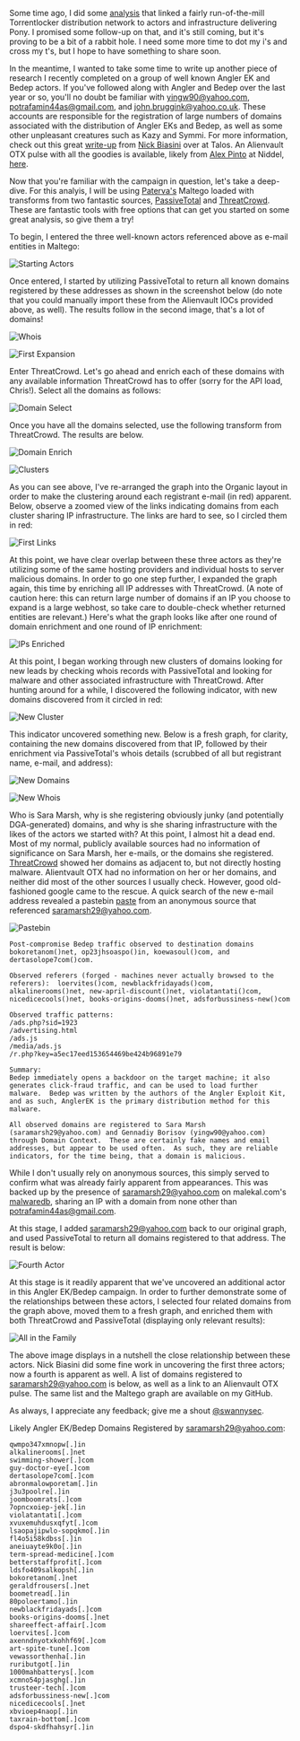 Some time ago, I did some [analysis](https://swannysec.net/2015/10/31/linking-torrentlocker-to-pony.html) that linked a fairly run-of-the-mill Torrentlocker distribution network to actors and infrastructure delivering Pony.  I promised some follow-up on that, and it's still coming, but it's proving to be a bit of a rabbit hole.  I need some more time to dot my i's and cross my t's, but I hope to have something to share soon.

In the meantime, I wanted to take some time to write up another piece of research I recently completed on a group of well known Angler EK and Bedep actors.  If you've followed along with Angler and Bedep over the last year or so, you'll no doubt be familiar with yingw90@yahoo.com, potrafamin44as@gmail.com, and john.bruggink@yahoo.co.uk.  These accounts are responsible for the registration of large numbers of domains associated with the distribution of Angler EKs and Bedep, as well as some other unpleasant creatures such as Kazy and Symmi.  For more information, check out this great [write-up](http://blog.talosintel.com/2016/02/bedep-actor.html) from [Nick Biasini](https://twitter.com/infosec_nick) over at Talos.  An Alienvault OTX pulse with all the goodies is available, likely from [Alex Pinto](https://twitter.com/alexcpsec) at Niddel, [here](https://otx.alienvault.com/pulse/56ba694867db8c168ff1d1e8/).

Now that you're familiar with the campaign in question, let's take a deep-dive.  For this analyis, I will be using [Paterva's](https://www.paterva.com/web6/) Maltego loaded with transforms from two fantastic sources, [PassiveTotal](https://www.passivetotal.org/) and [ThreatCrowd](https://www.threatcrowd.org/).  These are fantastic tools with free options that can get you started on some great analysis, so give them a try!

To begin, I entered the three well-known actors referenced above as e-mail entities in Maltego:

![Starting Actors](https://swannysec.net/public/bedep1.jpg)

Once entered, I started by utilizing PassiveTotal to return all known domains registered by these addresses as shown in the screenshot below (do note that you could manually import these from the Alienvault IOCs provided above, as well).  The results follow in the second image, that's a lot of domains!

![Whois](https://swannysec.net/public/bedep2.jpg)

![First Expansion](https://swannysec.net/public/bedep3.jpg)

Enter ThreatCrowd.  Let's go ahead and enrich each of these domains with any available information ThreatCrowd has to offer (sorry for the API load, Chris!).  Select all the domains as follows:

![Domain Select](https://swannysec.net/public/bedep4.jpg)

Once you have all the domains selected, use the following transform from ThreatCrowd.  The results are below.

![Domain Enrich](https://swannysec.net/public/bedep5.jpg)

![Clusters](https://swannysec.net/public/bedep6.jpg)

As you can see above, I've re-arranged the graph into the Organic layout in order to make the clustering around each registrant e-mail (in red) apparent.  Below, observe a zoomed view of the links indicating domains from each cluster sharing IP infrastructure.  The links are hard to see, so I circled them in red:

![First Links](https://swannysec.net/public/bedep7.jpg)

At this point, we have clear overlap between these three actors as they're utilizing some of the same hosting providers and individual hosts to server malicious domains.  In order to go one step further, I expanded the graph again, this time by enriching all IP addresses with ThreatCrowd. (A note of caution here: this can return large number of domains if an IP you choose to expand is a large webhost, so take care to double-check whether returned entities are relevant.)  Here's what the graph looks like after one round of domain enrichment and one round of IP enrichment:

![IPs Enriched](https://swannysec.net/public/bedep8.jpg)

At this point, I began working through new clusters of domains looking for new leads by checking whois records with PassiveTotal and looking for malware and other associated infrastructure with ThreatCrowd.  After hunting around for a while, I discovered the following indicator, with new domains discovered from it circled in red:

![New Cluster](https://swannysec.net/public/bedep9.jpg)

This indicator uncovered something new.  Below is a fresh graph, for clarity, containing the new domains discovered from that IP, followed by their enrichment via PassiveTotal's whois details (scrubbed of all but registrant name, e-mail, and address):

![New Domains](https://swannysec.net/public/bedep10.jpg)

![New Whois](https://swannysec.net/public/bedep11.jpg)

Who is Sara Marsh, why is she registering obviously junky (and potentially DGA-generated) domains, and why is she sharing infrastructure with the likes of the actors we started with?  At this point, I almost hit a dead end.  Most of my normal, publicly available sources had no information of significance on Sara Marsh, her e-mails, or the domains she registered.  [ThreatCrowd](https://www.threatcrowd.org/email.php?email=saramarsh29@yahoo.com) showed her domains as adjacent to, but not directly hosting malware.  Alientvault OTX had no information on her or her domains, and neither did most of the other sources I usually check.  However, good old-fashioned google came to the rescue.  A quick search of the new e-mail address revealed a pastebin [paste](http://pastebin.com/cLSHWfT5) from an anonymous source that referenced saramarsh29@yahoo.com.

![Pastebin](https://swannysec.net/public/bedep12.jpg)

```
Post-compromise Bedep traffic observed to destination domains bokoretanom()net, op23jhsoaspo()in, koewasoul()com, and dertasolope7com()com.

Observed referers (forged - machines never actually browsed to the referers):  loervites()com, newblackfridayads()com, alkalinerooms()net, new-april-discount()net, violatantati()com, nicedicecools()net, books-origins-dooms()net, adsforbussiness-new()com

Observed traffic patterns:
/ads.php?sid=1923
/advertising.html
/ads.js
/media/ads.js
/r.php?key=a5ec17eed153654469be424b96891e79

Summary:
Bedep immediately opens a backdoor on the target machine; it also generates click-fraud traffic, and can be used to load further malware.  Bedep was written by the authors of the Angler Exploit Kit, and as such, AnglerEK is the primary distribution method for this malware.

All observed domains are registered to Sara Marsh (saramarsh29@yahoo.com) and Gennadiy Borisov (yingw90@yahoo.com) through Domain Context.  These are certainly fake names and email addresses, but appear to be used often.  As such, they are reliable indicators, for the time being, that a domain is malicious.
```
While I don't usually rely on anonymous sources, this simply served to confirm what was already fairly apparent from appearances.  This was backed up by the presence of saramarsh29@yahoo.com on malekal.com's [malwaredb](http://malwaredb.malekal.com/url.php?netname=RIPE-ERX-146-0-0-0), sharing an IP with a domain from none other than potrafamin44as@gmail.com.

At this stage, I added saramarsh29@yahoo.com back to our original graph, and used PassiveTotal to return all domains registered to that address.  The result is below:

![Fourth Actor](https://swannysec.net/public/bedep13.jpg)

At this stage is it readily apparent that we've uncovered an additional actor in this Angler EK/Bedep campaign. In order to further demonstrate some of the relationships between these actors, I selected four related domains from the graph above, moved them to a fresh graph, and enriched them with both ThreatCrowd and PassiveTotal (displaying only relevant results):

![All in the Family](https://swannysec.net/public/bedep14.jpg)

The above image displays in a nutshell the close relationship between these actors. Nick Biasini did some fine work in uncovering the first three actors; now a fourth is apparent as well.  A list of domains registered to saramarsh29@yahoo.com is below, as well as a link to an Alienvault OTX pulse.  The same list and the Maltego graph are available on my GitHub.

As always, I appreciate any feedback; give me a shout [@swannysec](https://twitter.com/swannysec).

Likely Angler EK/Bedep Domains Registered by saramarsh29@yahoo.com:

```
qwmpo347xmnopw[.]in
alkalinerooms[.]net
swimming-shower[.]com
guy-doctor-eye[.]com
dertasolope7com[.]com
abronmalowporetam[.]in
j3u3poolre[.]in
joomboomrats[.]com
7opncxoiep-jek[.]in
violatantati[.]com
xvuxemuhdusxqfyt[.]com
lsaopajipwlo-sopqkmo[.]in
fl4o5i58kdbss[.]in
aneiuayte9k0o[.]in
term-spread-medicine[.]com
betterstaffprofit[.]com
ldsfo409salkopsh[.]in
bokoretanom[.]net
geraldfrousers[.]net
boometread[.]in
80poloertamo[.]in
newblackfridayads[.]com
books-origins-dooms[.]net
shareeffect-affair[.]com
loervites[.]com
axenndnyotxkohhf69[.]com
art-spite-tune[.]com
vewassorthenha[.]in
ruributgot[.]in
1000mahbatterys[.]com
xcmno54pjasghg[.]in
trusteer-tech[.]com
adsforbussiness-new[.]com
nicedicecools[.]net
xbvioep4naop[.]in
taxrain-bottom[.]com
dspo4-skdfhahsyr[.]in
```
